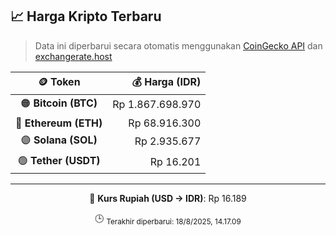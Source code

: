

<!-- HARGA_KRIPTO -->
## 📈 Harga Kripto Terbaru

> Data ini diperbarui secara otomatis menggunakan [CoinGecko API](https://www.coingecko.com/) dan [exchangerate.host](https://exchangerate.host/)

<div align="center">

| 🪙 Token | 💰 Harga (IDR) |
|:------:|---------------:|
| 🟠 **Bitcoin (BTC)**   | Rp 1.867.698.970 |
| 🔵 **Ethereum (ETH)**  | Rp 68.916.300 |
| 🟣 **Solana (SOL)**    | Rp 2.935.677 |
| 🟢 **Tether (USDT)**   | Rp 16.201 |

---

💱 **Kurs Rupiah (USD → IDR)**: Rp 16.189

🕒 <sub>Terakhir diperbarui: 18/8/2025, 14.17.09</sub>

</div>
<!-- /HARGA_KRIPTO -->